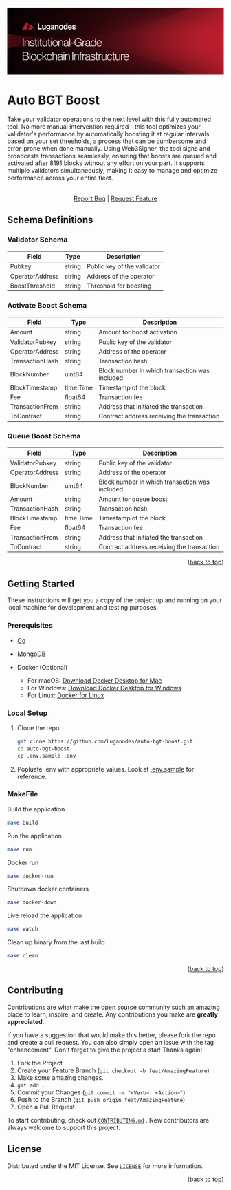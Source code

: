 <a name="readme-top"></a>
[![Banner](./imgs/banner.png)](https://github.com/Luganodes/Solana-Indexer)

# Auto BGT Boost

Take your validator operations to the next level with this fully automated tool. No more manual intervention required—this tool optimizes your validator's performance by automatically boosting it at regular intervals based on your set thresholds, a process that can be cumbersome and error-prone when done manually. Using Web3Signer, the tool signs and broadcasts transactions seamlessly, ensuring that boosts are queued and activated after 8191 blocks without any effort on your part. It supports multiple validators simultaneously, making it easy to manage and optimize performance across your entire fleet.

<br />
<div align="center">
    <a href="https://github.com/Luganodes/auto-bgt-boost/issues">Report Bug</a>
    |
    <a href="https://github.com/Luganodes/auto-bgt-boost/issues">Request Feature</a>
</div>

## Schema Definitions

### Validator Schema

| Field           | Type   | Description                 |
| --------------- | ------ | --------------------------- |
| Pubkey          | string | Public key of the validator |
| OperatorAddress | string | Address of the operator     |
| BoostThreshold  | string | Threshold for boosting      |

### Activate Boost Schema

| Field           | Type      | Description                                    |
| --------------- | --------- | ---------------------------------------------- |
| Amount          | string    | Amount for boost activation                    |
| ValidatorPubkey | string    | Public key of the validator                    |
| OperatorAddress | string    | Address of the operator                        |
| TransactionHash | string    | Transaction hash                               |
| BlockNumber     | uint64    | Block number in which transaction was included |
| BlockTimestamp  | time.Time | Timestamp of the block                         |
| Fee             | float64   | Transaction fee                                |
| TransactionFrom | string    | Address that initiated the transaction         |
| ToContract      | string    | Contract address receiving the transaction     |

### Queue Boost Schema

| Field           | Type      | Description                                    |
| --------------- | --------- | ---------------------------------------------- |
| ValidatorPubkey | string    | Public key of the validator                    |
| OperatorAddress | string    | Address of the operator                        |
| BlockNumber     | uint64    | Block number in which transaction was included |
| Amount          | string    | Amount for queue boost                         |
| TransactionHash | string    | Transaction hash                               |
| BlockTimestamp  | time.Time | Timestamp of the block                         |
| Fee             | float64   | Transaction fee                                |
| TransactionFrom | string    | Address that initiated the transaction         |
| ToContract      | string    | Contract address receiving the transaction     |

<p align="right">(<a href="#readme-top">back to top</a>)</p>

## Getting Started

These instructions will get you a copy of the project up and running on your local machine for development and testing purposes.

### Prerequisites

- [Go](https://go.dev/doc/install)

- [MongoDB](https://www.mongodb.com/docs/manual/installation/)

- Docker (Optional)
  - For macOS: [Download Docker Desktop for Mac](https://docs.docker.com/desktop/mac/install/)
  - For Windows: [Download Docker Desktop for Windows](https://docs.docker.com/desktop/windows/install/)
  - For Linux: [Docker for Linux](https://docs.docker.com/engine/install/)

### Local Setup

1. Clone the repo

   ```sh
   git clone https://github.com/Luganodes/auto-bgt-boost.git
   cd auto-bgt-boost
   cp .env.sample .env
   ```

2. Popluate .env with appropriate values. Look at [.env.sample](./.env.sample) for reference.

### MakeFile

Build the application

```bash
make build
```

Run the application

```bash
make run
```

Docker run

```bash
make docker-run
```

Shutdown docker containers

```bash
make docker-down
```

Live reload the application

```bash
make watch
```

Clean up binary from the last build

```bash
make clean
```

<p align="right">(<a href="#readme-top">back to top</a>)</p>

## Contributing

Contributions are what make the open source community such an amazing place to learn, inspire, and create. Any contributions you make are **greatly appreciated**.

If you have a suggestion that would make this better, please fork the repo and create a pull request. You can also simply open an issue with the tag "enhancement".
Don't forget to give the project a star! Thanks again!

1. Fork the Project
2. Create your Feature Branch (`git checkout -b feat/AmazingFeature`)
3. Make some amazing changes.
4. `git add .`
5. Commit your Changes (`git commit -m "<Verb>: <Action>"`)
6. Push to the Branch (`git push origin feat/AmazingFeature`)
7. Open a Pull Request

To start contributing, check out [`CONTRIBUTING.md`](./CONTRIBUTING.md) . New contributors are always welcome to support this project.

## License

Distributed under the MIT License. See [`LICENSE`](./LICENSE) for more information.

<p align="right">(<a href="#readme-top">back to top</a>)</p>
